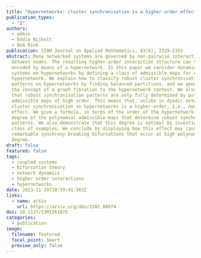 ```yaml
---
title: "Hypernetworks: cluster synchronisation is a higher-order effect"
publication_types:
  - "2"
authors:
  - admin
  - Eddie Nijholt
  - Bob Rink
publication: SIAM Journal on Applied Mathematics, 83(6), 2329–2353
abstract: Many networked systems are governed by non-pairwise interactions
  between nodes. The resulting higher-order interaction structure can then be
  encoded by means of a hypernetwork. In this paper we consider dynamical
  systems on hypernetworks by defining a class of admissible maps for every such
  hypernetwork. We explain how to classify robust cluster synchronisation
  patterns on hypernetworks by finding balanced partitions, and we generalize
  the concept of a graph fibration to the hypernetwork context. We also show
  that robust synchronisation patterns are only fully determined by polynomial
  admissible maps of high order. This means that, unlike in dyadic networks,
  cluster synchronisation on hypernetworks is a higher-order, i.e., nonlinear
  effect. We give a formula, in terms of the order of the hypernetwork, for the
  degree of the polynomial admissible maps that determine robust synchronisation
  patterns. We also demonstrate that this degree is optimal by investigating a
  class of examples. We conclude by displaying how this effect may cause
  remarkable synchrony breaking bifurcations that occur at high polynomial
  degree.
draft: false
featured: false
tags:
  - coupled systems
  - bifurcation theory
  - network dynamics
  - higher order interactions
  - hypernetworks
date: 2023-11-28T10:59:41.563Z
links:
  - name: arXiv
    url: https://arxiv.org/abs/2302.08974
doi: 10.1137/23M1561075
categories:
  - publication
image:
  filename: featured
  focal_point: Smart
  preview_only: false
---
```

